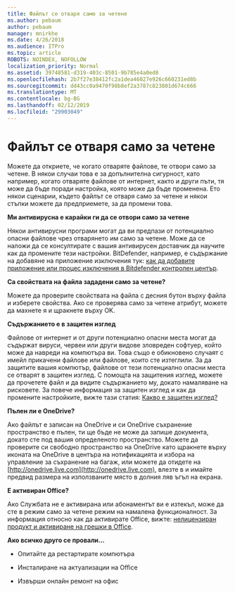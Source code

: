 ```yaml
---
title: Файлът се отваря само за четене
ms.author: pebaum
author: pebaum
manager: mnirkhe
ms.date: 4/26/2018
ms.audience: ITPro
ms.topic: article
ROBOTS: NOINDEX, NOFOLLOW
localization_priority: Normal
ms.assetid: 39748581-d319-403c-8501-9b785e4a0ed8
ms.openlocfilehash: 2b7f27e38412fc2a1dea46027e926c660231ed8b
ms.sourcegitcommit: dd43cc0a9470f98b8ef2a3787c823801d674c666
ms.translationtype: MT
ms.contentlocale: bg-BG
ms.lasthandoff: 02/12/2019
ms.locfileid: "29903049"
---
```

# <a name="file-open-read-only"></a>Файлът се отваря само за четене

Можете да откриете, че когато отваряте файлове, те отвори само за четене. В някои случаи това е за допълнителна сигурност, като например, когато отваряте файлове от интернет, както и други пъти, тя може да бъде поради настройка, която може да бъде променена. Ето някои сценарии, където файлът се отваря само за четене и някои стъпки можете да предприемете, за да промени това.
  
 **Ми антивирусна е карайки ги да се отвори само за четене**
  
Някои антивирусни програми могат да ви предпази от потенциално опасни файлове чрез отварянето им само за четене. Може да се наложи да се консултирате с вашия антивирусен доставчик да научите как да промените тези настройки. BitDefender, например, е съдържание на добавяне на приложение изключения тук: [как да добавите приложение или процес изключения в Bitdefender контролен център](https://www.bitdefender.com/support/how-to-add-application-or-process-exclusions-in-bitdefender-control-center-1119.mdl).
  
 **Са свойствата на файла зададени само за четене?**
  
Можете да проверите свойствата на файла с десния бутон върху файла и изберете свойства. Ако се проверява само за четене атрибут, можете да махнете я и щракнете върху OK.
  
 **Съдържанието е в защитен изглед**
  
Файлове от интернет и от други потенциално опасни места могат да съдържат вируси, червеи или други видове зловреден софтуер, който може да навреди на компютъра ви. Това също е обикновено случаят с имейл прикачени файлове или файлове, които сте изтеглили. За да защитите вашия компютър, файлове от тези потенциално опасни места се отварят в защитен изглед. С помощта на защитения изглед, можете да прочетете файл и да видите съдържанието му, докато намаляване на рисковете. За повече информация за защитен изглед и как да промените настройките, вижте тази статия: [Какво е защитен изглед?](https://support.office.com/article/d6f09ac7-e6b9-4495-8e43-2bbcdbcb6653)
  
 **Пълен ли е OneDrive?**
  
Ако файлът е записан на OneDrive и си OneDrive съхранение пространство е пълен, ти ще бъде не може да запише документа, докато сте под вашия определеното пространство. Можете да проверите си свободно пространство на OneDrive като щракнете върху иконата на OneDrive в центъра на нотификацията и избора на управление за съхранение на багаж, или можете да отидете на [http://onedrive.live.com](http://onedrive.live.com), влезте в и имайте предвид размера на използваните място в долния ляв ъгъл на екрана.
  
 **Е активиран Office?**
  
Ако Службата не е активирана или абонаментът ви е изтекъл, може да сте в режим само за четене режим на намалена функционалност. За информация относно как да активирате Office, вижте: [нелицензиран продукт и активиране на грешки в Office](https://support.office.com/article/0d23d3c0-c19c-4b2f-9845-5344fedc4380).
  
 **Ако всичко друго се провали...**
  
- Опитайте да рестартирате компютъра
    
- Инсталиране на актуализации на Office
    
- Извърши онлайн ремонт на офис
    

